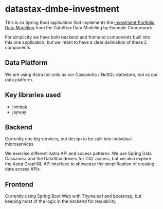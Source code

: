 # datastax-dmbe-investment

This is an Spring Boot application that implements the [Investment Portfolio Data Modeling](https://www.datastax.com/learn/data-modeling-by-example/investment-data-model) from the DataStax Data Modeling by Example Coursework. 

For simplicity we have both backend and frontend components built into this one application, but we intent to have a clear deliniation of these 2 components. 

## Data Platform
We are using Astra not only as our Cassandra / NoSQL datastore, but as our data platform.

## Key libraries used

* lombok
* jayway

## Backend
Currently one big services, but design to be split into individual microservices

We exercise different Astra API and access patterns. We use Spring Data Cassandra and the DataStax drivers for CQL access, but we also explore the Astra GraphQL API interface to showcase the simplification of creating data access APIs. 

## Frontend
Currently using Spring Boot Web with Thymeleaf and bootstrap, but keeping most of the logic in the backend for resuability. 


